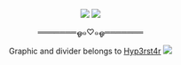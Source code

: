 <p align="center">
<img src="https://64.media.tumblr.com/62205be7fae9881623c50abaa04a2a89/7a52569a51878620-26/s2048x3072/f5dd20f6adb9fc37a973155cf599e9918a26a148.pnj"/>
<img src="https://64.media.tumblr.com/c640e041ea6117a79acd52c8d4cf6b9b/7a52569a51878620-3f/s2048x3072/eb03cdeec5d0718ab92572999b3108c403ac992a.pnj"/>
  <div align="center"

 ═══════ஓ๑♡๑ஓ═══════

Graphic and divider belongs to [Hyp3rst4r](https://www.tumblr.com/hyp3rst4r/745224691383468032/elysia-from-honkai-impact-3rd-rentry)
<img src="https://64.media.tumblr.com/9748b110bc747c692fc6a0cf529fb127/7a52569a51878620-9a/s2048x3072/3095ad7fa432e8206b9cd76c83a4c98f559b648a.pnj">
